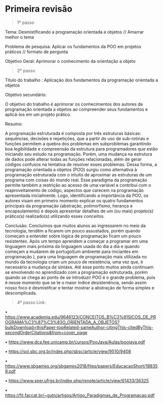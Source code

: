 <h1> Primeira revisão </h1>

> 1º passo

Tema: Desmistificando a programação orientada a objetos // Amarrar melhor o tema 

Problema de pesquisa: Aplicar os fundamentos da POO em projetos práticos // formato de pergunta 

Objetivo Geral:  Aprimorar o conhecimento da orientação a objeto




> 2º passo

Título do trabalho : Aplicação dos fundamentos da programação orientada a objetos

Objetivo secundário:

O objetivo do trabalho é aprimorar os conhecimentos dos autores da programação orientada a objetos ao compreender seus fundamentos e aplicá-los em um projeto prático.

Resumo: 

A programação estruturada é composta por três estruturas básicas: sequências, decisões e repetições, que a partir do uso de sub-rotinas e funções permitem a quebra dos problemas em subproblemas garantindo boa legibilidade e compreensão da estrutura para programadores que estão iniciando seu estudo na programação. Porém, uma mudança na estrutura de dados pode alterar todas as funções relacionadas, além de gerar códigos confusos na tentativa de resolver esses problemas. 
Dessa forma, a programação orientada a objetos (POO) surgiu como alternativa à programação estruturada com o intuito de aproximar as estruturas de um programa com coisas do mundo real. Esse paradigma da programação permite também a restrição ao acesso de uma variável e contribui com o reaproveitamento de código, aspectos que carecem na programação apresentada inicialmente. 
Logo, identificando a importância da POO, os autores visam em primeiro momento explicar os quatro fundamentos principais da programação (abstração, polimorfismo, herança e encapsulamento) e depois apresentar detalhes de um (ou mais) projeto(s) prático(s) realizado(s) utilizando esses conceitos.

Conclusão: Concluimos que muitos alunos ao ingressarem no meio da tecnologia, tendêm a ficarem um pouco assustados, porém quando começam a entender sobre lógica de programação ficam um pouco resistentes. Após um tempo aprendem a começar a programar em uma linguagem mais próxima da linguagem usada do dia a dia e quando começam a mudarem de portugol(um ambiente para iniciantes em programação ), para uma linguagem de programação mais utilizada no mundo da tecnologia criam um pouco de resistência, uma vez que, é necessário a mudança de sintáxe. Até esse ponto muitos ainda continuam se envolvendo no aprendizado com a programação estruturada, porém quando se chega ao ponto de se introduzir POO é o grande problema, pois é nesse momento que se te o maior índice desistenência, sendo assim nosso foco é desmistifcar e 
tentar mostrar a abstração de forma simples e descomplicada.

> 4º passo
Link: 

• https://www.academia.edu/9646123/CONCEITOS_B%C3%81SICOS_DE_PROGRAMA%C3%87%C3%83O_ORIENTADA_A_OBJETOS?bulkDownload=thisPaper-topRelated-sameAuthor-citingThis-citedByThis-secondOrderCitations&from=cover_page

• https://www.dca.fee.unicamp.br/cursos/PooJava/Aulas/poojava.pdf

• https://sol.sbc.org.br/index.php/sbsc/article/view/9510/9408

• https://www.sbgames.org/sbgames2018/files/papers/EducacaoShort/188359.pdf

• https://www.seer.ufrgs.br/index.php/renote/article/view/61433/36325

• https://fit.faccat.br/~guto/artigos/Artigo_Paradigmas_de_Programacao.pdf





